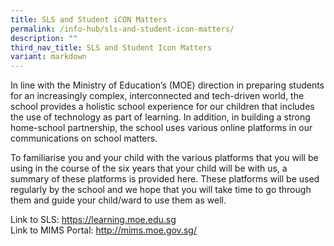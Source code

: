 ```yaml
---
title: SLS and Student iCON Matters
permalink: /info-hub/sls-and-student-icon-matters/
description: ""
third_nav_title: SLS and Student Icon Matters
variant: markdown
---
```

<p>In line with the Ministry of Education’s (MOE) direction in preparing students for an increasingly complex, interconnected and tech-driven world, the school provides a holistic school experience for our children that includes the use of technology as part of learning. In addition, in building a strong home-school partnership, the school uses various online platforms in our communications on school matters.</p>
<p>To familiarise you and your child with the various platforms that you will be using in the course of the six years that your child will be with us, a summary of these platforms is provided here. These platforms will be used regularly by the school and we hope that you will take time to go through them and guide your child/ward to use them as well.</p>
<p>Link to SLS: <a href="https://learning.moe.edu.sg/" target="_blank" rel="noopener">https://learning.moe.edu.sg</a>
	<br>
	Link to MIMS Portal: <a href="http://mims.moe.gov.sg/" target="_blank" rel="noopener">http://mims.moe.gov.sg/ </a></p>